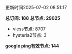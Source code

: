 更新时间2025-07-02 08:51:17

**总订阅: 188**
**总节点: 29025**
- vless节点: 8707
- hysteria2节点: 3

**google ping有效节点: 144**
